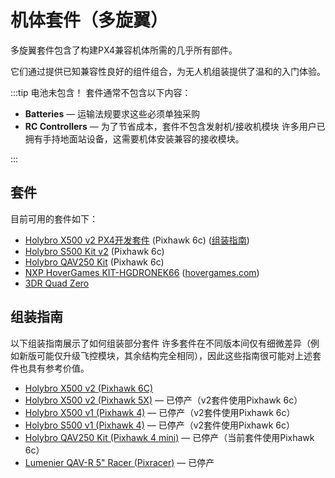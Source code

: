 # 机体套件（多旋翼）

多旋翼套件包含了构建PX4兼容机体所需的几乎所有部件。

它们通过提供已知兼容性良好的组件组合，为无人机组装提供了温和的入门体验。

:::tip 电池未包含！
套件通常不包含以下内容：

- **Batteries** — 运输法规要求这些必须单独采购
- **RC Controllers** — 为了节省成本，套件不包含发射机/接收机模块
  许多用户已拥有手持地面站设备，这需要机体安装兼容的接收模块。

:::

## 套件

目前可用的套件如下：

- [Holybro X500 v2 PX4开发套件](https://holybro.com/collections/x500-kits) (Pixhawk 6c) ([组装指南](../frames_multicopter/holybro_x500v2_pixhawk6c.md))
- [Holybro S500 Kit v2](https://holybro.com/collections/s500/products/s500-v2-development-kit) (Pixhawk 6c)
- [Holybro QAV250 Kit](https://holybro.com/products/qav250-kit) (Pixhawk 6c)
- [NXP HoverGames KIT-HGDRONEK66](https://www.nxp.com/KIT-HGDRONEK66) ([hovergames.com](https://www.hovergames.com/))
- [3DR Quad Zero](https://store.3dr.com/3dr-quad-zero-kit/)

## 组装指南

以下组装指南展示了如何组装部分套件
许多套件在不同版本间仅有细微差异（例如新版可能仅升级飞控模块，其余结构完全相同），因此这些指南很可能对上述套件也具有参考价值。

- [Holybro X500 v2 (Pixhawk 6C)](../frames_multicopter/holybro_x500v2_pixhawk6c.md)
- [Holybro X500 v2 (Pixhawk 5X)](../frames_multicopter/holybro_x500V2_pixhawk5x.md) — 已停产（v2套件使用Pixhawk 6c）
- [Holybro X500 v1 (Pixhawk 4)](../frames_multicopter/holybro_x500_pixhawk4.md) — 已停产（v2套件使用Pixhawk 6c）
- [Holybro S500 v1 (Pixhawk 4)](../frames_multicopter/holybro_s500_v2_pixhawk4.md) — 已停产（v2套件使用Pixhawk 6c）
- [Holybro QAV250 Kit (Pixhawk 4 mini)](../frames_multicopter/holybro_qav250_pixhawk4_mini.md) — 已停产（当前套件使用Pixhawk 6c）
- [Lumenier QAV-R 5" Racer (Pixracer)](../frames_multicopter/qav_r_5_kiss_esc_racer.md) — 已停产